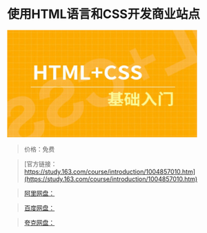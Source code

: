 # 使用HTML语言和CSS开发商业站点

![img](../../../assets/study163/free/74EF28F7435008B437031AA9D1F5194E.jpg)

> 价格：免费

> [官方链接：https://study.163.com/course/introduction/1004857010.htm](https://study.163.com/course/introduction/1004857010.htm)

> [阿里网盘：]()

> [百度网盘：]()

> [夸克网盘：]()
